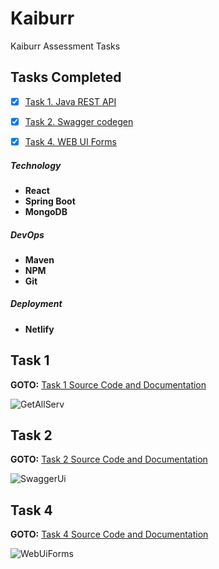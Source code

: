 # Kaiburr

Kaiburr Assessment Tasks


## Tasks Completed

- [x] [Task 1. Java REST API](/Task-1)
- [x] [Task 2. Swagger codegen](/Task-2)
- [x] [Task 4. WEB UI Forms](/Task-4)


##### Technology

- **React**
- **Spring Boot**
- **MongoDB**

##### DevOps
- **Maven**
- **NPM**
- **Git**

##### Deployment
- **Netlify**

## Task 1

**GOTO:**	[Task 1 Source Code and Documentation](/task1)

![GetAllServ](/screenshots/getAllServerPostManIO.PNG)

## Task 2

**GOTO:**	[Task 2 Source Code and Documentation](/spring-server-generated)

![SwaggerUi](/screenshots/task2SwaggerDoc.PNG)


## Task 4

**GOTO:**	[Task 4 Source Code and Documentation](/task4)

![WebUiForms](/screenshots/task4WebUIForm.PNG)


